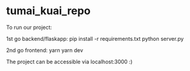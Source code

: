 # tumai_kuai_repo

To run our project:

1st go backend/flaskapp:
  pip install -r requirements.txt
  python server.py
 
 2nd go frontend:
  yarn
  yarn dev

The project can be accessible via localhost:3000 :)
